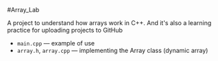 #Array_Lab

A project to understand how arrays work in C++.
And it's also a learning practice for uploading projects to GitHub

-  `main.cpp` — example of use
-  `array.h`, `array.cpp` — implementing the Array class (dynamic array)